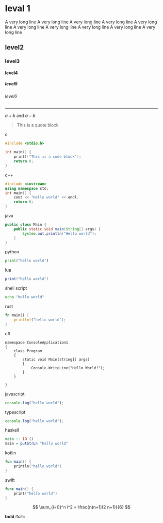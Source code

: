 # leval 1

A very long line A very long line A very long line A very long line A very long line A very long line A very long line A very long line A very long line A very long line

## level2

### level3

#### level4

##### level5

###### level6

---

$a + b$ and $a - b$

> This is a
> quote block

c

```c
#include <stdio.h>

int main() {
    printf("This is a code block");
    return 0;
}
```

c++

```cpp
#include <iostream>
using namespace std;
int main() {
    cout << "Hello world" << endl;
    return 0;
}
```

java

```java
public class Main {
    public static void main(String[] args) {
        System.out.println("Hello world");
    }
}
```

python

```python
print("hello world")
```

lua

```lua
print("hello world")
```

shell script

```sh
echo "hello world"
```

rust

```rust
fn main() {
    println!("hello world");
}
```

c#

```c_sharp
namespace ConsoleApplication1
{
    class Program
    {
        static void Main(string[] args)
        {
            Console.WriteLine("Hello World!");
        }
    }

}
```

javascript

```js
console.log("hello world");
```

typescript

```ts
console.log("hello world");
```

haskell

```haskell
main :: IO ()
main = putStrLn "hello world"
```

kotlin

```kotlin
fun main() {
    println("hello world")
}
```

swift

```swift
func main() {
    print("hello world")
}
```

$$
\sum_{i=0}^n i^2 = \frac{n(n+1)(2 n+1)}{6}
$$

**bold**
*Italic*
